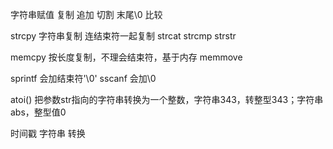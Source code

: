 
字符串赋值
复制
追加
切割
末尾\0
比较

strcpy 字符串复制 连结束符一起复制
strcat
strcmp
strstr

memcpy 按长度复制，不理会结束符，基于内存
memmove


sprintf 会加结束符'\0'
sscanf 会加\0

atoi() 把参数str指向的字符串转换为一个整数，字符串343，转整型343；字符串abs，整型值0

时间戳 字符串 转换
